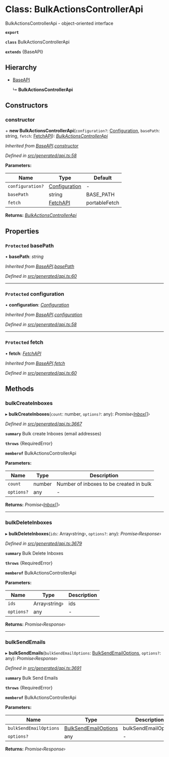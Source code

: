 # Class: BulkActionsControllerApi

BulkActionsControllerApi - object-oriented interface

**`export`** 

**`class`** BulkActionsControllerApi

**`extends`** {BaseAPI}

## Hierarchy

* [BaseAPI](_generated_api_.baseapi.md)

  ↳ **BulkActionsControllerApi**

## Constructors

###  constructor

\+ **new BulkActionsControllerApi**(`configuration?`: [Configuration](_generated_configuration_.configuration.md), `basePath`: string, `fetch`: [FetchAPI](../interfaces/_generated_api_.fetchapi.md)): *[BulkActionsControllerApi](_generated_api_.bulkactionscontrollerapi.md)*

*Inherited from [BaseAPI](_generated_api_.baseapi.md).[constructor](_generated_api_.baseapi.md#constructor)*

*Defined in [src/generated/api.ts:58](https://github.com/mailslurp/mailslurp-client-ts-js/blob/c5d4ad1/src/generated/api.ts#L58)*

**Parameters:**

Name | Type | Default |
------ | ------ | ------ |
`configuration?` | [Configuration](_generated_configuration_.configuration.md) | - |
`basePath` | string |  BASE_PATH |
`fetch` | [FetchAPI](../interfaces/_generated_api_.fetchapi.md) |  portableFetch |

**Returns:** *[BulkActionsControllerApi](_generated_api_.bulkactionscontrollerapi.md)*

## Properties

### `Protected` basePath

• **basePath**: *string*

*Inherited from [BaseAPI](_generated_api_.baseapi.md).[basePath](_generated_api_.baseapi.md#protected-basepath)*

*Defined in [src/generated/api.ts:60](https://github.com/mailslurp/mailslurp-client-ts-js/blob/c5d4ad1/src/generated/api.ts#L60)*

___

### `Protected` configuration

• **configuration**: *[Configuration](_generated_configuration_.configuration.md)*

*Inherited from [BaseAPI](_generated_api_.baseapi.md).[configuration](_generated_api_.baseapi.md#protected-configuration)*

*Defined in [src/generated/api.ts:58](https://github.com/mailslurp/mailslurp-client-ts-js/blob/c5d4ad1/src/generated/api.ts#L58)*

___

### `Protected` fetch

• **fetch**: *[FetchAPI](../interfaces/_generated_api_.fetchapi.md)*

*Inherited from [BaseAPI](_generated_api_.baseapi.md).[fetch](_generated_api_.baseapi.md#protected-fetch)*

*Defined in [src/generated/api.ts:60](https://github.com/mailslurp/mailslurp-client-ts-js/blob/c5d4ad1/src/generated/api.ts#L60)*

## Methods

###  bulkCreateInboxes

▸ **bulkCreateInboxes**(`count`: number, `options?`: any): *Promise‹[Inbox](../interfaces/_generated_api_.inbox.md)[]›*

*Defined in [src/generated/api.ts:3667](https://github.com/mailslurp/mailslurp-client-ts-js/blob/c5d4ad1/src/generated/api.ts#L3667)*

**`summary`** Bulk create Inboxes (email addresses)

**`throws`** {RequiredError}

**`memberof`** BulkActionsControllerApi

**Parameters:**

Name | Type | Description |
------ | ------ | ------ |
`count` | number | Number of inboxes to be created in bulk |
`options?` | any | - |

**Returns:** *Promise‹[Inbox](../interfaces/_generated_api_.inbox.md)[]›*

___

###  bulkDeleteInboxes

▸ **bulkDeleteInboxes**(`ids`: Array‹string›, `options?`: any): *Promise‹Response›*

*Defined in [src/generated/api.ts:3679](https://github.com/mailslurp/mailslurp-client-ts-js/blob/c5d4ad1/src/generated/api.ts#L3679)*

**`summary`** Bulk Delete Inboxes

**`throws`** {RequiredError}

**`memberof`** BulkActionsControllerApi

**Parameters:**

Name | Type | Description |
------ | ------ | ------ |
`ids` | Array‹string› | ids |
`options?` | any | - |

**Returns:** *Promise‹Response›*

___

###  bulkSendEmails

▸ **bulkSendEmails**(`bulkSendEmailOptions`: [BulkSendEmailOptions](../interfaces/_generated_api_.bulksendemailoptions.md), `options?`: any): *Promise‹Response›*

*Defined in [src/generated/api.ts:3691](https://github.com/mailslurp/mailslurp-client-ts-js/blob/c5d4ad1/src/generated/api.ts#L3691)*

**`summary`** Bulk Send Emails

**`throws`** {RequiredError}

**`memberof`** BulkActionsControllerApi

**Parameters:**

Name | Type | Description |
------ | ------ | ------ |
`bulkSendEmailOptions` | [BulkSendEmailOptions](../interfaces/_generated_api_.bulksendemailoptions.md) | bulkSendEmailOptions |
`options?` | any | - |

**Returns:** *Promise‹Response›*
